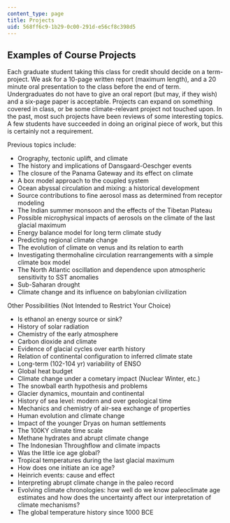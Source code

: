 ```yaml
---
content_type: page
title: Projects
uid: 568ff6c9-1b29-0c00-291d-e56cf8c398d5
---
```


Examples of Course Projects
---------------------------

Each graduate student taking this class for credit should decide on a term-project. We ask for a 10-page written report (maximum length), and a 20 minute oral presentation to the class before the end of term. Undergraduates do not have to give an oral report (but may, if they wish) and a six-page paper is acceptable. Projects can expand on something covered in class, or be some climate-relevant project not touched upon. In the past, most such projects have been reviews of some interesting topics. A few students have succeeded in doing an original piece of work, but this is certainly not a requirement.

Previous topics include:

*   Orography, tectonic uplift, and climate
*   The history and implications of Dansgaard-Oeschger events
*   The closure of the Panama Gateway and its effect on climate
*   A box model approach to the coupled system
*   Ocean abyssal circulation and mixing: a historical development
*   Source contributions to fine aerosol mass as determined from receptor modeling
*   The Indian summer monsoon and the effects of the Tibetan Plateau
*   Possible microphysical impacts of aerosols on the climate of the last glacial maximum
*   Energy balance model for long term climate study
*   Predicting regional climate change
*   The evolution of climate on venus and its relation to earth
*   Investigating thermohaline circulation rearrangements with a simple climate box model
*   The North Atlantic oscillation and dependence upon atmospheric sensitivity to SST anomalies
*   Sub-Saharan drought
*   Climate change and its influence on babylonian civilization

Other Possibilities (Not Intended to Restrict Your Choice)

*   Is ethanol an energy source or sink?
*   History of solar radiation
*   Chemistry of the early atmosphere
*   Carbon dioxide and climate
*   Evidence of glacial cycles over earth history
*   Relation of continental configuration to inferred climate state
*   Long-term (102\-104 yr) variability of ENSO
*   Global heat budget
*   Climate change under a cometary impact (Nuclear Winter, etc.)
*   The snowball earth hypothesis and problems
*   Glacier dynamics, mountain and continental
*   History of sea level: modern and over geological time
*   Mechanics and chemistry of air-sea exchange of properties
*   Human evolution and climate change
*   Impact of the younger Dryas on human settlements
*   The 100KY climate time scale
*   Methane hydrates and abrupt climate change
*   The Indonesian Throughflow and climate impacts
*   Was the little ice age global?
*   Tropical temperatures during the last glacial maximum
*   How does one initiate an ice age?
*   Heinrich events: cause and effect
*   Interpreting abrupt climate change in the paleo record
*   Evolving climate chronologies: how well do we know paleoclimate age estimates and how does the uncertainty affect our interpretation of climate mechanisms?
*   The global temperature history since 1000 BCE
